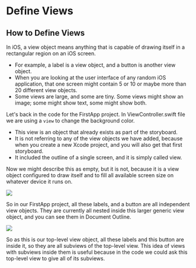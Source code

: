 # Define Views

## How to Define Views

In iOS, a view object means anything that is capable of drawing itself in a rectangular region on an iOS screen. 

 - For example, a label is a view object, and a button is another view object. 
 - When you are looking at the user interface of any random iOS application, that one screen might contain 5 or 10 or maybe more than 20 different view objects. 
 - Some views are large, and some are tiny. Some views might show an image; some might show text, some might show both. 

Let's back in the code for the FirstApp project. In ViewController.swift file we are using a `view` to change the background color. 

 - This view is an object that already exists as part of the storyboard. 
 - It is not referring to any of the view objects we have added, because when you create a new Xcode project, and you will also get that first storyboard. 
 - It included the outline of a single screen, and it is simply called view. 

Now we might describe this as empty, but it is not, because it is a view object configured to draw itself and to fill all available screen size on whatever device it runs on. 

<img src="https://raw.githubusercontent.com/zzzprojects/tutorial4.net/master/ios-tutorial/images/define-views1.png">
 
So in our FirstApp project, all these labels, and a button are all independent view objects. They are currently all nested inside this larger generic view object, and you can see them in Document Outline.

<img src="https://raw.githubusercontent.com/zzzprojects/tutorial4.net/master/ios-tutorial/images/define-views2.png">

So as this is our top-level view object, all these labels and this button are inside it, so they are all subviews of the top-level view. This idea of views with subviews inside them is useful because in the code we could ask this top-level view to give all of its subviews.